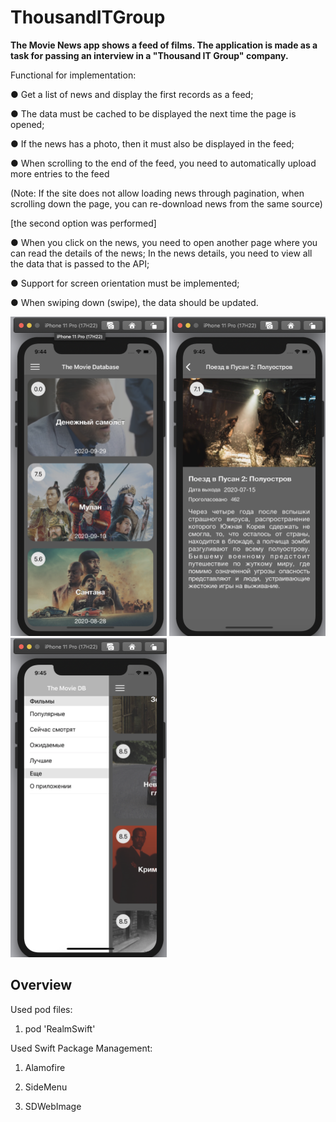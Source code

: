 # ThousandITGroup

**The Movie News app shows a feed of films.
The application is made as a task for passing an interview in a  "Thousand IT Group" company.** <p>

Functional for implementation:<p>
● Get a list of news and display the first records as a feed;<p>
● The data must be cached to be displayed the next time the page is opened;<p>
● If the news has a photo, then it must also be displayed in the feed;<p>
● When scrolling to the end of the feed, you need to automatically upload more entries to the feed <p>
(Note: If the site does not allow loading news through pagination, when scrolling down the page, you can re-download news from the same source) <p>
[the second option was performed]<p>
● When you click on the news, you need to open another page where you can read the details of the news; In the news details, you need to view all the data that is passed to the API;<p>
● Support for screen orientation must be implemented;<p>
● When swiping down (swipe), the data should be updated.<p>

<p align="left">
<img src="https://github.com/kazekehub/ThousandITGroup/blob/master/Screenshoots/Movie%20News%201.png" width="250">
<img src="https://github.com/kazekehub/ThousandITGroup/blob/master/Screenshoots/Movie%20News%202.png" width="250">
<img src="https://github.com/kazekehub/ThousandITGroup/blob/master/Screenshoots/Movie%20News%203.png" width="250"> <p>
</p>

Overview
---------
Used pod files:

1. pod 'RealmSwift'

Used Swift Package Management: <p>
1. Alamofire <p>
2. SideMenu <p>
3. SDWebImage <p>
